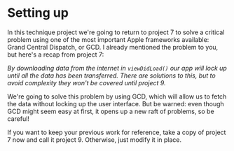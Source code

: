 # Setting up

In this technique project we're going to return to project 7 to solve a critical problem using one of the most important Apple frameworks available: Grand Central Dispatch, or GCD. I already mentioned the problem to you, but here's a recap from project 7:

*By downloading data from the internet in `viewDidLoad()` our app will lock up until all the data has been transferred. There are solutions to this, but to avoid complexity they won't be covered until project 9.*

We're going to solve this problem by using GCD, which will allow us to fetch the data without locking up the user interface. But be warned: even though GCD might seem easy at first, it opens up a new raft of problems, so be careful!

If you want to keep your previous work for reference, take a copy of project 7 now and call it project 9. Otherwise, just modify it in place.

